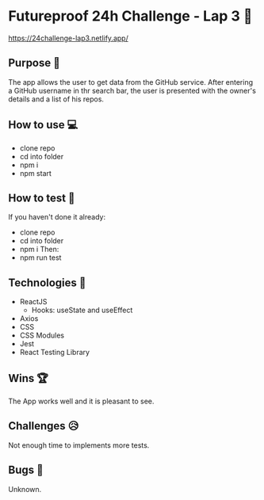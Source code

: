 # Futureproof 24h Challenge - Lap 3 💪

https://24challenge-lap3.netlify.app/

## Purpose 🎯

The app allows the user to get data from the GitHub service.
After entering a GitHub username in thr search bar, the user is presented with the owner's details and a list of his repos.

## How to use 💻

- clone repo
- cd into folder
- npm i
- npm start

## How to test 🧪

If you haven't done it already:

- clone repo
- cd into folder
- npm i
  Then:
- npm run test

## Technologies 📡

- ReactJS
  - Hooks: useState and useEffect
- Axios
- CSS
- CSS Modules
- Jest
- React Testing Library

## Wins 🏆

The App works well and it is pleasant to see.

## Challenges 😥

Not enough time to implements more tests.

## Bugs 🐛

Unknown.
